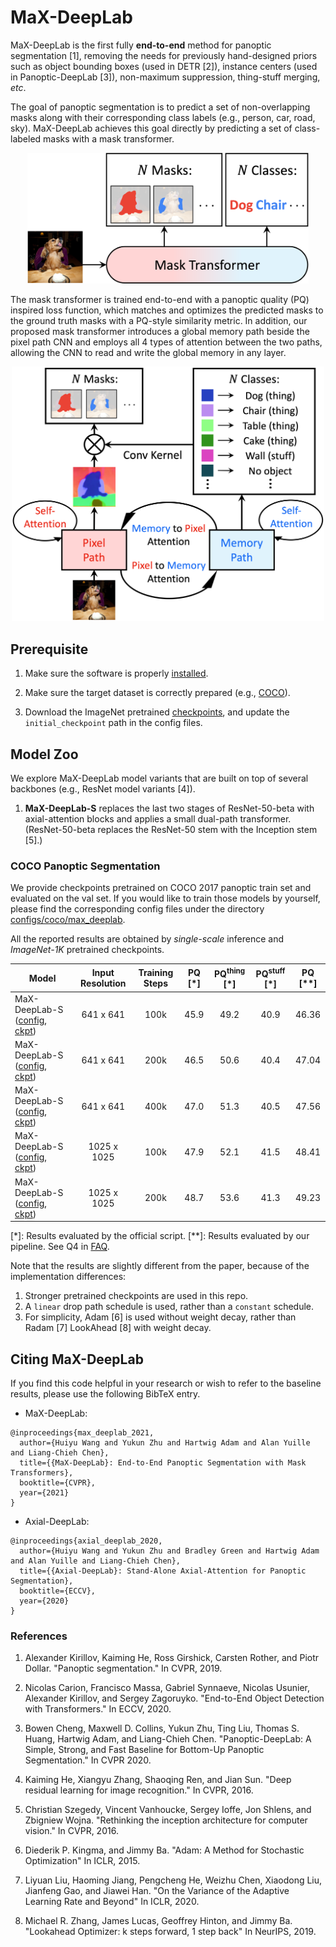 # MaX-DeepLab

MaX-DeepLab is the first fully **end-to-end** method for panoptic segmentation
[1], removing the needs for previously hand-designed priors such as object
bounding boxes (used in DETR [2]), instance centers (used in Panoptic-DeepLab
[3]), non-maximum suppression, thing-stuff merging, *etc*.

The goal of panoptic segmentation is to predict a set of non-overlapping masks
along with their corresponding class labels (e.g., person, car, road, sky).
MaX-DeepLab achieves this goal directly by predicting a set of class-labeled
masks with a mask transformer.

<p align="center">
   <img src="../img/max_deeplab/overview_simple.png" width=450>
</p>

The mask transformer is trained end-to-end with a panoptic quality (PQ) inspired
loss function, which matches and optimizes the predicted masks to the ground
truth masks with a PQ-style similarity metric. In addition, our proposed mask
transformer introduces a global memory path beside the pixel path CNN and
employs all 4 types of attention between the two paths, allowing the CNN to read
and write the global memory in any layer.

<p align="center">
   <img src="../img/max_deeplab/overview.png" width=500>
</p>

## Prerequisite

1.  Make sure the software is properly [installed](../setup/installation.md).

2.  Make sure the target dataset is correctly prepared (e.g.,
    [COCO](../setup/coco.md)).

3.  Download the ImageNet pretrained
    [checkpoints](./imagenet_pretrained_checkpoints.md), and update the
    `initial_checkpoint` path in the config files.

## Model Zoo

We explore MaX-DeepLab model variants that are built on top of several backbones
(e.g., ResNet model variants [4]).

1.  **MaX-DeepLab-S** replaces the last two stages of ResNet-50-beta with
    axial-attention blocks and applies a small dual-path transformer.
    (ResNet-50-beta replaces the ResNet-50 stem with the Inception stem [5].)

### COCO Panoptic Segmentation

We provide checkpoints pretrained on COCO 2017 panoptic train set and evaluated
on the val set. If you would like to train those models by yourself, please find
the corresponding config files under the directory
[configs/coco/max_deeplab](../../configs/coco/max_deeplab).

All the reported results are obtained by *single-scale* inference and
*ImageNet-1K* pretrained checkpoints.

Model                                                                                                                                                                                                                        | Input Resolution | Training Steps | PQ \[\*\] | PQ<sup>thing</sup> \[\*\] | PQ<sup>stuff</sup> \[\*\] | PQ \[\*\*\]
---------------------------------------------------------------------------------------------------------------------------------------------------------------------------------------------------------------------------- | :--------------: | :------------: | :-------: | :-----------------------: | :-----------------------: | :---------:
MaX-DeepLab-S ([config](../../configs/coco/max_deeplab/max_deeplab_s_os16_res641_100k.textproto), [ckpt](https://storage.googleapis.com/gresearch/tf-deeplab/checkpoint/max_deeplab_s_os16_res641_100k_coco_train.tar.gz))   | 641 x 641        | 100k           | 45.9      | 49.2                      | 40.9                      | 46.36
MaX-DeepLab-S ([config](../../configs/coco/max_deeplab/max_deeplab_s_os16_res641_200k.textproto), [ckpt](https://storage.googleapis.com/gresearch/tf-deeplab/checkpoint/max_deeplab_s_os16_res641_200k_coco_train.tar.gz))   | 641 x 641        | 200k           | 46.5      | 50.6                      | 40.4                      | 47.04
MaX-DeepLab-S ([config](../../configs/coco/max_deeplab/max_deeplab_s_os16_res641_400k.textproto), [ckpt](https://storage.googleapis.com/gresearch/tf-deeplab/checkpoint/max_deeplab_s_os16_res641_400k_coco_train.tar.gz))   | 641 x 641        | 400k           | 47.0      | 51.3                      | 40.5                      | 47.56
MaX-DeepLab-S ([config](../../configs/coco/max_deeplab/max_deeplab_s_os16_res1025_100k.textproto), [ckpt](https://storage.googleapis.com/gresearch/tf-deeplab/checkpoint/max_deeplab_s_os16_res1025_100k_coco_train.tar.gz)) | 1025 x 1025      | 100k           | 47.9      | 52.1                      | 41.5                      | 48.41
MaX-DeepLab-S ([config](../../configs/coco/max_deeplab/max_deeplab_s_os16_res1025_200k.textproto), [ckpt](https://storage.googleapis.com/gresearch/tf-deeplab/checkpoint/max_deeplab_s_os16_res1025_200k_coco_train.tar.gz)) | 1025 x 1025      | 200k           | 48.7      | 53.6                      | 41.3                      | 49.23

\[\*\]: Results evaluated by the official script. \[\*\*\]: Results evaluated by
our pipeline. See Q4 in [FAQ](../faq.md).

Note that the results are slightly different from the paper, because of the
implementation differences:

1.  Stronger pretrained checkpoints are used in this repo.
2.  A `linear` drop path schedule is used, rather than a `constant` schedule.
3.  For simplicity, Adam [6] is used without weight decay, rather than Radam [7]
    LookAhead [8] with weight decay.

## Citing MaX-DeepLab

If you find this code helpful in your research or wish to refer to the baseline
results, please use the following BibTeX entry.

*   MaX-DeepLab:

```
@inproceedings{max_deeplab_2021,
  author={Huiyu Wang and Yukun Zhu and Hartwig Adam and Alan Yuille and Liang-Chieh Chen},
  title={{MaX-DeepLab}: End-to-End Panoptic Segmentation with Mask Transformers},
  booktitle={CVPR},
  year={2021}
}
```

*   Axial-DeepLab:

```
@inproceedings{axial_deeplab_2020,
  author={Huiyu Wang and Yukun Zhu and Bradley Green and Hartwig Adam and Alan Yuille and Liang-Chieh Chen},
  title={{Axial-DeepLab}: Stand-Alone Axial-Attention for Panoptic Segmentation},
  booktitle={ECCV},
  year={2020}
}
```

### References

1.  Alexander Kirillov, Kaiming He, Ross Girshick, Carsten Rother, and Piotr
    Dollar. "Panoptic segmentation." In CVPR, 2019.

2.  Nicolas Carion, Francisco Massa, Gabriel Synnaeve, Nicolas Usunier,
    Alexander Kirillov, and Sergey Zagoruyko. "End-to-End Object Detection with
    Transformers." In ECCV, 2020.

3.  Bowen Cheng, Maxwell D. Collins, Yukun Zhu, Ting Liu, Thomas S. Huang,
    Hartwig Adam, and Liang-Chieh Chen. "Panoptic-DeepLab: A Simple, Strong, and
    Fast Baseline for Bottom-Up Panoptic Segmentation." In CVPR 2020.

4.  Kaiming He, Xiangyu Zhang, Shaoqing Ren, and Jian Sun. "Deep residual
    learning for image recognition." In CVPR, 2016.

5.  Christian Szegedy, Vincent Vanhoucke, Sergey Ioffe, Jon Shlens, and Zbigniew
    Wojna. "Rethinking the inception architecture for computer vision." In
    CVPR, 2016.

6.  Diederik P. Kingma, and Jimmy Ba. "Adam: A Method for Stochastic
    Optimization" In ICLR, 2015.

7.  Liyuan Liu, Haoming Jiang, Pengcheng He, Weizhu Chen, Xiaodong Liu, Jianfeng
    Gao, and Jiawei Han. "On the Variance of the Adaptive Learning Rate and
    Beyond" In ICLR, 2020.

8.  Michael R. Zhang, James Lucas, Geoffrey Hinton, and Jimmy Ba. "Lookahead
    Optimizer: k steps forward, 1 step back" In NeurIPS, 2019.
